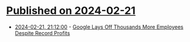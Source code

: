 # [Published on 2024-02-21](index.md)

* [2024-02-21, 21:12:00](https://soylentnews.org/article.pl?sid=24/02/20/1713232&from=rss) - [Google Lays Off Thousands More Employees Despite Record Profits](https://soylentnews.org/article.pl?sid=24/02/20/1713232&from=rss)
